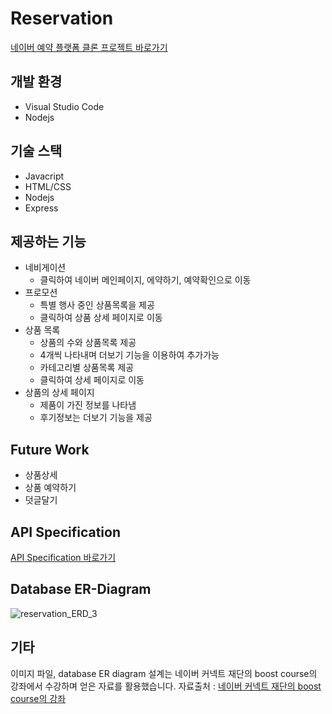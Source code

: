 # Reservation

<a href="http://kyunghajeong.com/" target="_blank">네이버 예약 플랫폼 클론 프로젝트 바로가기</a>

## 개발 환경
- Visual Studio Code
- Nodejs 

## 기술 스택
- Javacript
- HTML/CSS
- Nodejs
- Express

## 제공하는 기능
- 네비게이션
  - 클릭하여 네이버 메인페이지, 에약하기, 예약확인으로 이동
- 프로모션
  - 특별 행사 중인 상품목록을 제공
  - 클릭하여 상품 상세 페이지로 이동
- 상품 목록
  - 상품의 수와 상품목록 제공
  - 4개씩 나타내며 더보기 기능을 이용하여 추가가능
  - 카테고리별 상품목록 제공
  - 클릭하여 상세 페이지로 이동
- 상품의 상세 페이지
  - 제품이 가진 정보를 나타냄
  - 후기정보는 더보기 기능을 제공

## Future Work
- 상품상세
- 상품 예약하기
- 덧글달기

## API Specification  

[API Specification 바로가기](http://49.236.147.192:9090/swagger-ui.html#/)

## Database ER-Diagram
![reservation_ERD_3](https://user-images.githubusercontent.com/44011462/95704697-b9608f80-0c8c-11eb-8707-42ef34bb11c0.png)

## 기타
이미지 파일, database ER diagram 설계는 네이버 커넥트 재단의 boost course의 강좌에서 수강하며 얻은 자료를 활용했습니다.
자료출처 : [네이버 커넥트 재단의 boost course의 강좌](https://www.edwith.org/boostcourse-web)


